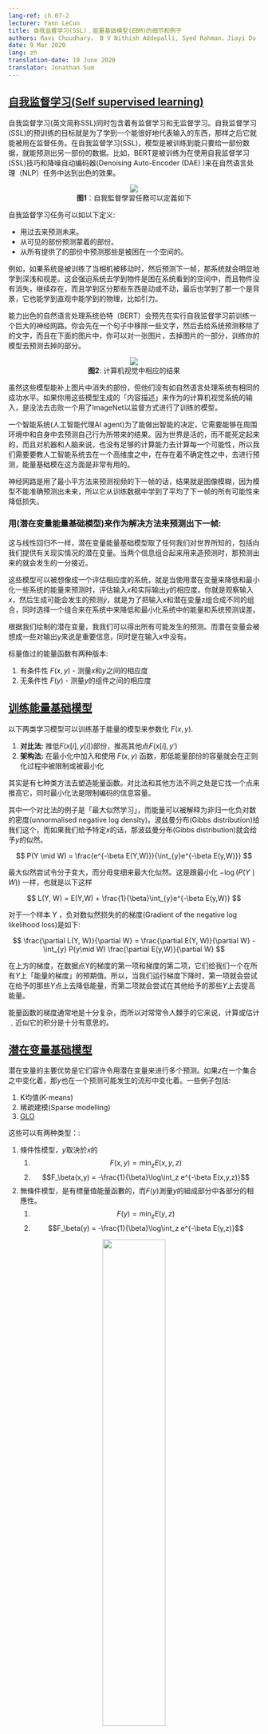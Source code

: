 ```yaml
---
lang-ref: ch.07-2
lecturer: Yann LeCun
title: 自我监督学习(SSL)﹑能量基础模型(EBM)的细节和例子
authors: Ravi Choudhary， B V Nithish Addepalli, Syed Rahman，Jiayi Du
date: 9 Mar 2020
lang: zh
translation-date: 19 June 2020
translator: Jonathan Sum
---
```



## [自我监督学习(Self supervised learning)](https://www.youtube.com/watch?v=tVwV14YkbYs&t=2683s)

自我监督学习(英文简称SSL)同时包含着有监督学习和无监督学习。自我监督学习(SSL)的预训练的目标就是为了学到一个能很好地代表输入的东西，那样之后它就能被用在监督任务。在自我监督学习(SSL)，模型是被训练到能只要给一部份数据，就能预测出另一部份的数据。比如，BERT是被训练为在使用自我监督学习(SSL)技巧和降噪自动编码器(Denoising Auto-Encoder (DAE) )来在自然语言处理（NLP）任务中达到出色的效果。

<center>
<img src="{{site.baseurl}}/images/week07/07-2/1_ssl.png"/><br>
<b>图1</b>：自我監督學習任務可以定義如下
</center>

自我监督学习任务可以如以下定义:
* 用过去来预测未来。
* 从可见的部份预测蒙着的部份。
* 从所有提供了的部份中预测那些是被困在一个空间的。

例如，如果系统是被训练了当相机被移动时，然后预测下一帧，那系统就会明显地学到深浅和视差。这会强迫系统去学到物件是困在系统看到的空间中，而且物件没有消失，继续存在，而且学到区分那些东西是动或不动，最后也学到了那一个是背景，它也能学到直观中能学到的物理，比如引力。

能力出色的自然语言处理系统伯特（BERT）会预先在实行自我监督学习前训练一个巨大的神经网路。你会先在一个句子中移除一些文字，然后去给系统预测移除了的文字，而且在下面的图片中，你可以对一张图片，去掉图片的一部分，训练你的模型去预测去掉的部分。

<center>
<img src="{{site.baseurl}}/images/week07/07-2/2_cv_eg.png"/><br>
<b>图2</b>: 计算机视觉中相应的结果
</center>
<!-- had been proof-read above June 20, 2020 -->

虽然这些模型能补上图片中消失的部份，但他们没有如自然语言处理系统有相同的成功水平。如果你用这些模型生成的「内容描述」来作为的计算机视觉系统的输入，是没法去击败一个用了ImageNet以监督方式进行了训练的模型。

一个智能系统(人工智能代理AI agent)为了能做出智能的决定，它需要能够在周围环境中和自身中去预测自己行为所带来的结果。因为世界是活的，而不能死定起来的，而且对机器和人脑来说，也没有足够的计算能力去计算每一个可能性，所以我们需要要教人工智能系统去在一个高维度之中，在存在着不确定性之中，去进行预测，能量基础模在这方面是非常有用的。

神经网路是用了最小平方法来预测视频的下一帧的话，结果就是图像模糊，因为模型不能准确预测出未来，所以它从训练数据中学到了平均了下一帧的所有可能性来降低损失。


### 用(潜在变量能量基础模型)来作为解决方法来预测出下一帧:

这与线性回归不一样，潜在变量能量基础模型取了任何我们对世界所知的，包括向我们提供有关现实情况的潜在变量。当两个信息组合起来用来造预测时，那预测出来的就会发生的一分接近。

这些模型可以被想像成一个评估相应度的系统，就是当使用潜在变量来降低和最小化一些系统的能量来预测时，评估输入$x$和实际输出$y$的相应度。你就是观察输入$x$，然后生成可能会发生的预测$\bar{y}$，就是为了把输入x和潜在变量z组合成不同的组合，同时选择一个组合来在系统中来降低和最小化系统中的能量和系统预测误差。

根据我们绘制的潜在变量，我我们可以得出所有可能发生的预测。而潜在变量会被想成一些对输出y来说是重要信息，同时是在输入x中没有。

标量值过的能量函数有两种版本:
1. 有条件性 $F(x, y)$ - 测量$x$和$y$之间的相应度
2. 无条件性 $F(y)$ -  测量$y$的组件之间的相应度

## [训练能量基础模型](https://www.youtube.com/watch?v=tVwV14YkbYs&t=3957s)

以下两类学习模型可以训练基于能量的模型来参数化 $F(x, y)$.
1. **对比法:** 推低$F(x[i], y[i])$部份，推高其他点$F(x[i], y')$
2. **架构法:** 在最小化中加入和使用 $F(x, y)$ 函数，那低能量部份的容量就会在正则化过程中被限制或被最小化

其实是有七种类方法去塑造能量函数。对比法和其他方法不同之处是它找一个点来推高它，同时最小化法是限制编码的信息容量。

其中一个对比法的例子是「最大似然学习」，而能量可以被解释为非归一化负对数的密度(unnormalised negative log density)。波兹曼分布(Gibbs distribution)给我们这个，而如果我们给予特定$x$的话，那波兹曼分布(Gibbs distribution)就会给予$y$的似然。

$$
P(Y \mid W) = \frac{e^{-\beta E(Y,W)}}{\int_{y}e^{-\beta E(y,W)}}
$$

最大似然尝试令分子变大，而分母变细来最大化似然。这是跟最小化 $-\log(P(Y \mid W))$ 一样，也就是以下这样

$$
L(Y, W) = E(Y,W) + \frac{1}{\beta}\int_{y}e^{-\beta E(y,W)}
$$

对于一个样本 Y ，负对数似然损失的的梯度(Gradient of the negative log likelihood loss)是如下:

$$
\frac{\partial L(Y, W)}{\partial W} = \frac{\partial E(Y, W)}{\partial W} - \int_{y} P(y\mid W) \frac{\partial E(y,W)}{\partial W}
$$

在上方的梯度，在数据点Y的梯度的第一项和梯度的第二项，它们给我们一个在所有$Y$上「能量的梯度」的预期值。所以，当我们运行梯度下降时，第一项就会尝试在给予的那些$Y$点上去降低能量，而第二项就会尝试在其他给予的那些$Y$上去提高能量。

能量函数的梯度通常地是十分复杂，而所以对常常令人棘手的它来说，计算或估计﹑近似它的积分是十分有意思的。


## [潜在变量基础模型](https://www.youtube.com/watch?v=tVwV14YkbYs&t=4767s)

潜在变量的主要优势是它们容许令用潜在变量来进行多个预测。如果$z$在一个集合之中变化着，那$y$也在一个预测可能发生的流形中变化着。一些例子包括:
1. K均值(K-means)
2. 稀疏建模(Sparse modelling)
3. [GLO](https://arxiv.org/abs/1707.05776)

这些可以有两种类型：:
1. 條件性模型，$y$取決於$x$的
    1. $$F(x,y) = \text{min}_{z} E(x,y,z)$$
    2. $$F_\beta(x,y) = -\frac{1}{\beta}\log\int_z e^{-\beta E(x,y,z)}$$
2. 無條件模型，是有標量值能量函數的，而$F(y)$測量$y$的組成部分中各部分的相應性。
    1. $$F(y) = \text{min}_{z} E(y,z)$$
    2. $$F_\beta(y) = -\frac{1}{\beta}\log\int_z e^{-\beta E(y,z)}$$

<center>
<img src="{{site.baseurl}}/images/week07/07-2/3_lv_ebm.png" width="50%"/><br>
<b>图3</b>: 潜在变量能量基础模型(Latent Variable EBM)
</center>


## 潜在变量能量基础模型(EBM)例子: $K$均值

K均值是一个简单的聚类算法，当我们去尝试去建造一个$y$分布模型时，那能够被称为能量基础模型。能量函数是 $E(y,z) = \Vert y-Wz \Vert^2$ 而$z$ 是 a $1$-hot 向量。

<center>
<img src="{{site.baseurl}}/images/week07/07-2/4_kmeans.png" width="50%"/><br>
<b>图4</b>: K均值示例
</center>

给予y的值和$k$的值，我们就能通过弄清楚W中那k个列有可能可以最小化「重建误差」或「能量函数」来推理。训练算法的做法是这样，我们可以采用一种方法，方法是找出$z$，而这个$z$能够选出$W$中一那一列是最接近$y$，然后在不断的重复中用梯度来找出更接近的那一列。相反地，坐标梯度下降实际上比这个更好更快。

在下面的图中，我们可以看到数据点沿着一个粉色螺旋形。黑色斑点围着这条线，同时对应于周围二次的井形状，周围是每一个$W$的原型。

<center>
<img src="{{site.baseurl}}/images/week07/07-2/5_spiral.png" width="50%"/><br>
<b>图5</b>: 螺旋图
</center>

一旦我们学习了能量函数，我们可以开始解决以下问题:
1. 给予 $y_1$点, 我们能预测 $y_2$么?
2. 给予 $y$, 我们能找出最接近数据流型的点吗?

K均值属于最小化法(和对比法对立着)。所以我们不会推高能量，而我们做的只是在某些区域中推低能量。其中一个坏处是一但$k$的值是被决定了，那就会限定只有$k$个点是有$0$能量，而其他点就会有更高的能量，每向外走一步，就二次地升高。


## 对比法

根据杨立昆博士(Dr Yann LeCun)的说法，每个人都在某个时刻使用架构法，但在此刻，我们说适用于图像的对比法。看一下和想一下方的图像，它显示出数据点和能量表面的轮廓。理想的话，我们想在数据流形上的能量面(能量表面)有最低的能量。所以我们想做的是在训练例子附近降低能量(即$F(x,y)$)的值)，但单单只是这样做是不足够的。因此，为了$y$，我们也针对本应具有较高的能量但具有足够的能量的该地区的提升其能量。

<center>
<img src="{{site.baseurl}}/images/week07/07-2/6_contrastive_1.png" width="50%"/><br>$F(x,y)$)
<b>图6</b>: 对比法
</center>

这里有数个方法去找出这些$y$来令我们能提高我们想提高的能量。一些例子包括:
1. 去噪自动编码器(Denoising Autoencoder)
2. 对比发散(Contrastive Divergence)
3. 蒙特卡洛(Monte Carlo)
4. 马尔可夫链式蒙特卡洛 Markov Chain Monte Carlo
5. 汉密尔顿式蒙特卡洛 Hamiltonian Monte Carlo


我们会简单地讨论一下去噪自动编码器和对比发散。


### 去噪自动编码器（Denoising autoencoder，简称 DAE）

其中一个找出这些$y$来提高能量的方法，那是随机扰动训练例子，下方图像中的1绿色箭头就是说这个。

<center>
<img src="{{site.baseurl}}/images/week07/07-2/7_contrastive_2.png" width="50%"/><br>
<b>图7</b>: 地形图
</center>

一旦我们有很多乱起来了的数据点，那我们能推这些能量上到这里来。如果我们对这些数据点推的次数是足够的话，那能量样本就会沿着训练例子卷起来。而下方的图就说明了训练是如何完成。

<center>
<img src="{{site.baseurl}}/images/week07/07-2/8_training.png" width="50%"/><br>
<b>图. 8</b>: 训练
</center>

训练步骤:
1. .选一个$y$点然后弄乱它
2. 训练编码器和解码器来重建弄乱了的数据点到原来的数据点

如果去噪自动编码器(DAE)是训练得正确的话，那当我们离开数据流体时，能量就二次地升高。

下方的图说明了我们如果使用去噪自动编码器(DAE)

<center>
<img src="{{site.baseurl}}/images/week07/07-2/9_dae_use.png" width="50%"/><br>
<b>图9</b>: 如何使用去噪自动编码器(DAE)
</center>


### 伯特模型(BERT)

跟训练伯特的方法是有点相似，除了当我们处理文字时，空间是离散的话，那就不太一样。 「弄乱」技巧是由掩盖一些文字做法组成的，而「重建」步骤是试图预测这些掩盖了的文字。因此，这也称为掩盖式自动编码器。


### 对比发散

对比发散向我们呈现了一个更聪明的方式去找出我们想要提高能量的$y$点。我们可以对训练点用「随机踢」，之后就会用梯度下降来令能量函数下移。在轨道最后的部份，我们对我们落在的点上提高能量。下图用绿线来说明了。

<center>
<img src="{{site.baseurl}}/images/week07/07-2/10_contrastive_div.png" width="50%"/><br>
<b>圖10</b>: 对比发散
</center>
